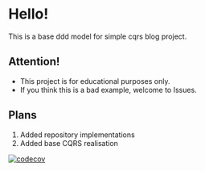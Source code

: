 Hello!
==================
This is a base ddd model for simple cqrs blog project. 

Attention!
-----
* This project is for educational purposes only.
* If you think this is a bad example, welcome to Issues.

Plans
-----
1) Added repository implementations
2) Added base CQRS realisation



[![codecov](https://codecov.io/gh/stkevich/blog/branch/master/graph/badge.svg)](https://codecov.io/gh/stkevich/blog)